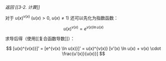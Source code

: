 *返回 [[3-2. 计算]]*

对于 $u(x)^{v(x)} ~ (u(x)>0, ~ u(x) \ne 1)$ 还可以先化为指数函数：

$$
u(x)^{v(x)} = e^{v(x) \ln u(x)}
$$

求导后得（使用[[复合函数导数]]）：

$$
[u(x)^{v(x)}]’ = [e^{v(x) \ln u(x)}]’ = u(x)^{v(x)} [v’(x) \ln u(x) + v(x) \cdot \frac{u’(x)}{u(x)}]
$$